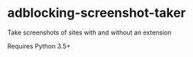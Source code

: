 # adblocking-screenshot-taker
Take screenshots of sites with and without an extension

Requires Python 3.5+
